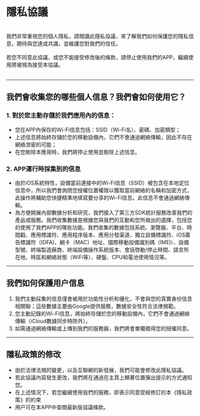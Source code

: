 # 隱私協議
<br>
我們非常重視您的個人隱私，請閲讀此隱私協議，來了解我們如何保護您的隱私信息，期待與您達成共識，並維護您對我們的信任。
<br><br>若您不同意此協議，或您不能接受修改後的條款，請停止使用我們的APP，繼續使用將被視為接受本協議。
<br><br>

***

## 我們會收集您的哪些個人信息？我們會如何使用它？
### 1. 對於您主動存儲於我們應用內的信息：
  - 您在APP內保存的Wi-Fi信息包括：SSID（Wi-Fi名）、密碼、加密類型；
  - 上述信息將始終存儲於您的移動設備內，它們不會通過網絡傳輸，因此不存在網絡泄密的可能；
  - 在您刪除本應用時，我們將停止使用並刪除上述信息。 


### 2. APP運行時採集到的信息
  - 由於iOS系統特性，設備當前連接中的Wi-Fi信息（SSID）被包含在本地定位信息中，所以我們會詢問您授權位置權限以獲取當前網絡的名稱和加密方式，此操作將輔助您快捷精準地填寫要分享的Wi-Fi信息。此信息不會通過網絡傳輸。
  - 為方便開展內部數據分析和研究，我們接入了第三方SDK統計服務改善我們的產品或服務。我們收集數據是根據您與我們的互動和您所做出的選擇，包括您的使用了我們APP的哪些功能。我們收集的數據包括系統、瀏覽器、平台、時間戳、應用標識符、應用程序版本、應用分發渠道、獨立設備標識符、iOS廣告標識符（IDFA)、網卡（MAC）地址、國際移動設備識別碼（IMEI）、設備型號、終端製造廠商、終端設備操作系統版本、會話啓動/停止時間、語言所在地、時區和網絡狀態（WiFi等）、硬盤、CPU和電池使用情況等。

 

***
## 我們如何保護用户信息
  1. 我們主動採集的信息僅會被用於功能性分析和優化，不會與您的真實身份信息相關聯；這些數據主要由Google提供服務，數據安全性符合法律規範。
  2. 您主動記錄的Wi-Fi信息，將始終存儲於您的移動設備內，它們不會通過網絡傳輸（iCloud數據同步時除外）。
  3. 如需通過網絡傳輸或上傳到我們的服務器，我們將會單獨徵得您的授權同意。
***

## 隱私政策的修改
  - 由於法律法規的變更，以及互聯網的新發展，我們可能會修改此隱私協議。
  - 若此協議內容發生更改，我們將在通過在主頁上顯著位置彈出提示的方式通知您。
  - 在上述情況下，若您繼續使用我們的服務，即表示同意受經修訂的本《隱私政策》的約束
  - 用户可在本APP中查閲最新版協議條款。
